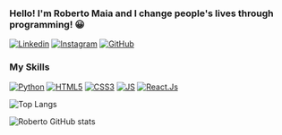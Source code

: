 ### Hello! I'm Roberto Maia and I change people's lives through programming! 😀

[![Linkedin](https://img.shields.io/badge/LinkedIn-0077B5?style=for-the-badge&logo=linkedin&logoColor=white)](https://www.linkedin.com/in/roberto-maia-menezes/)
[![Instagram](https://img.shields.io/badge/Instagram-E4405F?style=for-the-badge&logo=instagram&logoColor=white)](https://www.instagram.com/robertom.m/)
[![GitHub](https://img.shields.io/badge/GitHub-100000?style=for-the-badge&logo=github&logoColor=white)](https://github.com/devrobertom)

### My Skills
[![Python](https://img.shields.io/badge/Python-3776AB?style=for-the-badge&logo=python&logoColor=white)]()
[![HTML5](https://img.shields.io/badge/HTML5-E34F26?style=for-the-badge&logo=html5&logoColor=white)]()
[![CSS3](https://img.shields.io/badge/CSS3-1572B6?style=for-the-badge&logo=css3&logoColor=white)]()
[![JS](https://img.shields.io/badge/JavaScript-F7DF1E?style=for-the-badge&logo=javascript&logoColor=black)]()
[![React.Js](https://img.shields.io/badge/React-20232A?style=for-the-badge&logo=react&logoColor=61DAFB)]()

![Top Langs](https://github-readme-stats.vercel.app/api/top-langs/?username=devrobertom&hide_progress=true)

![Roberto GitHub stats](https://github-readme-stats.vercel.app/api?username=devrobertom&show_icons=true&theme=radical)
